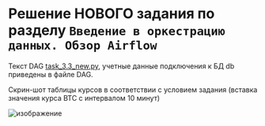# Решение НОВОГО задания по разделу ```Введение в оркестрацию данных. Обзор Airflow```

Текст DAG [task_3.3_new.py](task_3.3_new.py), учетные данные подключения к БД db приведены в файле DAG.

Скрин-шот таблицы курсов в соответствии с условием задания (вставка значения курса BTC с интервалом 10 минут)

![изображение](https://github.com/UncleJoe1973/1T_course/assets/29273924/9357f377-4bbf-47d9-9a74-93a76e1203c9)
